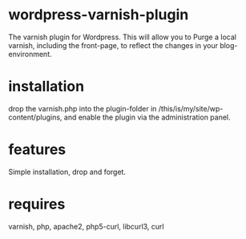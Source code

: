 # wordpress-varnish-plugin
The varnish plugin for Wordpress. This will allow you to Purge a local varnish, including the front-page,
to reflect the changes in your blog-environment.

# installation
drop the varnish.php into the plugin-folder in /this/is/my/site/wp-content/plugins, and enable the plugin via
the administration panel.

# features
Simple installation, drop and forget.

# requires
varnish, php, apache2, php5-curl, libcurl3, curl
